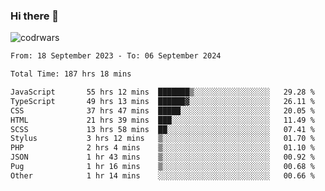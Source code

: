 ### Hi there 👋


![codrwars](https://www.codewars.com/users/rsschool_c9af20f58c35c696/badges/micro) 

<!--START_SECTION:waka-->

```txt
From: 18 September 2023 - To: 06 September 2024

Total Time: 187 hrs 18 mins

JavaScript       55 hrs 12 mins  ███████▒░░░░░░░░░░░░░░░░░   29.28 %
TypeScript       49 hrs 13 mins  ██████▓░░░░░░░░░░░░░░░░░░   26.11 %
CSS              37 hrs 47 mins  █████░░░░░░░░░░░░░░░░░░░░   20.05 %
HTML             21 hrs 39 mins  ███░░░░░░░░░░░░░░░░░░░░░░   11.49 %
SCSS             13 hrs 58 mins  ██░░░░░░░░░░░░░░░░░░░░░░░   07.41 %
Stylus           3 hrs 12 mins   ▒░░░░░░░░░░░░░░░░░░░░░░░░   01.70 %
PHP              2 hrs 4 mins    ▒░░░░░░░░░░░░░░░░░░░░░░░░   01.10 %
JSON             1 hr 43 mins    ▒░░░░░░░░░░░░░░░░░░░░░░░░   00.92 %
Pug              1 hr 16 mins    ▒░░░░░░░░░░░░░░░░░░░░░░░░   00.68 %
Other            1 hr 14 mins    ░░░░░░░░░░░░░░░░░░░░░░░░░   00.66 %
```

<!--END_SECTION:waka-->
